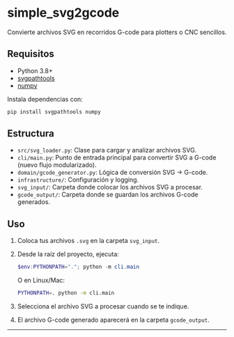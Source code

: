 # simple_svg2gcode

Convierte archivos SVG en recorridos G-code para plotters o CNC sencillos.

## Requisitos

- Python 3.8+
- [svgpathtools](https://pypi.org/project/svgpathtools/)
- [numpy](https://pypi.org/project/numpy/)

Instala dependencias con:

```bash
pip install svgpathtools numpy
```

## Estructura

- `src/svg_loader.py`: Clase para cargar y analizar archivos SVG.
- `cli/main.py`: Punto de entrada principal para convertir SVG a G-code (nuevo flujo modularizado).
- `domain/gcode_generator.py`: Lógica de conversión SVG → G-code.
- `infrastructure/`: Configuración y logging.
- `svg_input/`: Carpeta donde colocar los archivos SVG a procesar.
- `gcode_output/`: Carpeta donde se guardan los archivos G-code generados.

## Uso

1. Coloca tus archivos `.svg` en la carpeta `svg_input`.
2. Desde la raíz del proyecto, ejecuta:

   ```powershell
   $env:PYTHONPATH="."; python -m cli.main
   ```
   O en Linux/Mac:
   ```bash
   PYTHONPATH=. python -m cli.main
   ```

3. Selecciona el archivo SVG a procesar cuando se te indique.
4. El archivo G-code generado aparecerá en la carpeta `gcode_output`.

---
